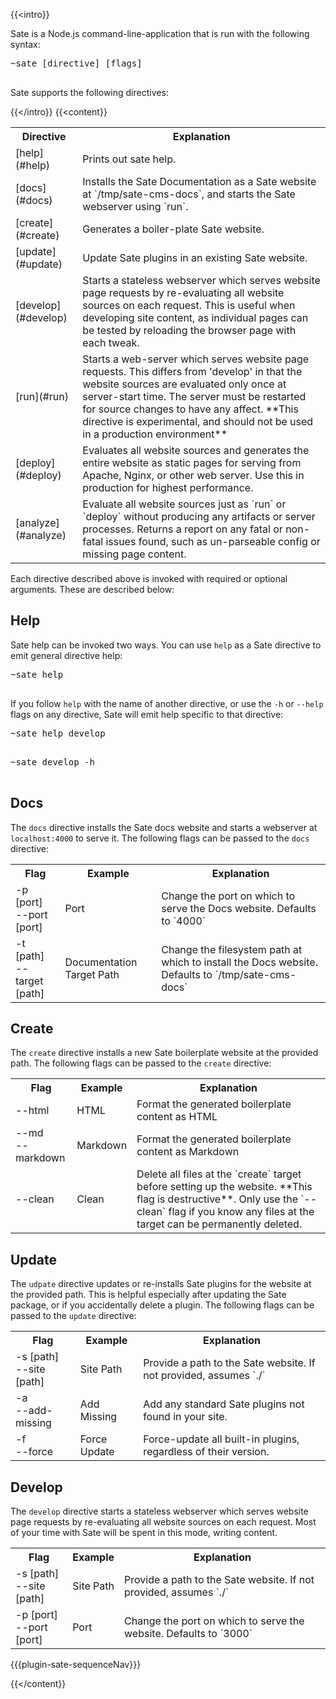 {{<intro}}

Sate is a Node.js command-line-application that is run with the following syntax:

<pre class="cli">
<div class="line"><span class="dir-prompt">~</span>sate [directive] [flags]</div>
</pre>

Sate supports the following directives:

{{</intro}}
{{<content}}

<table>
    <tr>
        <th>
            Directive
        </th>
        <th>
            Explanation
        </th>
    </tr>
    <tr>
        <td class="code">
            [help](#help)
        </td>
        <td>
            Prints out sate help.
        </td>
    </tr>
    <tr>
        <td class="code">
            [docs](#docs)
        </td>
        <td>
            Installs the Sate Documentation as a Sate website at `/tmp/sate-cms-docs`, and starts the Sate webserver using `run`.
        </td>
    </tr>
    <tr>
        <td class="code">
            [create](#create)
        </td>
        <td>
            Generates a boiler-plate Sate website.
        </td>
    </tr>
    <tr>
        <td class="code">
            [update](#update)
        </td>
        <td>
            Update Sate plugins in an existing Sate website.
        </td>
    </tr>
    <tr>
        <td class="code">
            [develop](#develop)
        </td>
        <td>
            Starts a stateless webserver which serves website page requests by re-evaluating all website sources on each request. This is useful when developing site content, as individual pages can be tested by reloading the browser page with each tweak.
        </td>
    </tr>
    <tr>
        <td class="code">
            [run](#run)
        </td>
        <td>
            Starts a web-server which serves website page requests. This differs from 'develop' in that the website sources are evaluated only once at server-start time. The server must be restarted for source changes to have any affect. **This directive is experimental, and should not be used in a production environment**
        </td>
    </tr>
    <tr>
        <td class="code">
            [deploy](#deploy)
        </td>
        <td>
            Evaluates all website sources and generates the entire website as static pages for serving from Apache, Nginx, or other web server. Use this in production for highest performance.
        </td>
    </tr>
    <tr>
        <td class="code">
            [analyze](#analyze)
        </td>
        <td>
            Evaluate all website sources just as `run` or `deploy` without producing any artifacts or server processes. Returns a report on any fatal or non-fatal issues found, such as un-parseable config or missing page content.
        </td>
    </tr>
</table>

Each directive described above is invoked with required or optional arguments. These are described below:


## <a name="help">Help</a>

Sate help can be invoked two ways. You can use `help` as a Sate directive to emit general directive help:

<pre class="cli">
<div class="line"><span class="dir-prompt">~</span>sate help</div>
</pre>

If you follow `help` with the name of another directive, or use the `-h` or `--help` flags on any directive, Sate will emit help specific to that directive:

<pre class="cli">
<div class="line"><span class="dir-prompt">~</span>sate help develop</div>
</pre>

<pre class="cli">
<div class="line"><span class="dir-prompt">~</span>sate develop -h</div>
</pre>


## <a name="docs">Docs</a>

The `docs` directive installs the Sate docs website and starts a webserver at `localhost:4000` to serve it. The following flags can be passed to the `docs` directive:

<table>
    <tr>
        <th>
            Flag
        </th>
        <th>
            Example
        </th>
        <th>
            Explanation
        </th>
    </tr>
    <tr>
        <td class="nowrap code">
            -p [port]<br>
            --port [port]
        </td>
        <td class="nowrap">
            Port
        </td>
        <td>
            Change the port on which to serve the Docs website. Defaults to `4000`
        </td>
    </tr>
    <tr>
        <td class="nowrap code">
            -t [path]<br>
            --target [path]
        </td>
        <td class="nowrap">
            Documentation Target Path
        </td>
        <td>
            Change the filesystem path at which to install the Docs website. Defaults to `/tmp/sate-cms-docs`
        </td>
    </tr>
</table>


## <a name="create">Create</a>

The `create` directive installs a new Sate boilerplate website at the provided path. The following flags can be passed to the `create` directive:

<table>
    <tr>
        <th>
            Flag
        </th>
        <th>
            Example
        </th>
        <th>
            Explanation
        </th>
    </tr>
    <tr>
        <td class="nowrap code">
            --html
        </td>
        <td class="nowrap">
            HTML
        </td>
        <td>
            Format the generated boilerplate content as HTML
        </td>
    </tr>
    <tr>
        <td class="nowrap code">
            --md<br>
            --markdown
        </td>
        <td class="nowrap">
            Markdown
        </td>
        <td>
            Format the generated boilerplate content as Markdown
        </td>
    </tr>
    <tr>
        <td class="nowrap code">
            --clean
        </td>
        <td class="nowrap">
            Clean
        </td>
        <td>
            Delete all files at the `create` target before setting up the website. **This flag is destructive**. Only use the `--clean` flag if you know any files at the target can be permanently deleted.
        </td>
    </tr>
</table>



## <a name="update">Update</a>

The `udpate` directive updates or re-installs Sate plugins for the website at the provided path. This is helpful especially after updating the Sate package, or if you accidentally delete a plugin. The following flags can be passed to the `update` directive:

<table>
    <tr>
        <th>
            Flag
        </th>
        <th>
            Example
        </th>
        <th>
            Explanation
        </th>
    </tr>
    <tr>
        <td class="nowrap code">
            -s [path]<br>
            --site [path]
        </td>
        <td class="nowrap">
            Site Path
        </td>
        <td>
            Provide a path to the Sate website. If not provided, assumes `./`
        </td>
    </tr>
    <tr>
        <td class="nowrap code">
            -a<br>
            --add-missing
        </td>
        <td class="nowrap">
            Add Missing
        </td>
        <td>
            Add any standard Sate plugins not found in your site.
        </td>
    </tr>
    <tr>
        <td class="nowrap code">
            -f<br>
            --force
        </td>
        <td class="nowrap">
            Force Update
        </td>
        <td>
            Force-update all built-in plugins, regardless of their version.
        </td>
    </tr>
</table>



## <a name="develop">Develop</a>

The `develop` directive starts a stateless webserver which serves website page requests by re-evaluating all website sources on each request. Most of your time with Sate will be spent in this mode, writing content.

<table>
    <tr>
        <th>
            Flag
        </th>
        <th>
            Example
        </th>
        <th>
            Explanation
        </th>
    </tr>
    <tr>
        <td class="nowrap code">
            -s [path]<br>
            --site [path]
        </td>
        <td class="nowrap">
            Site Path
        </td>
        <td>
            Provide a path to the Sate website. If not provided, assumes `./`
        </td>
    </tr>
    <tr>
        <td class="nowrap code">
            -p [port]<br>
            --port [port]
        </td>
        <td class="nowrap">
            Port
        </td>
        <td>
            Change the port on which to serve the website. Defaults to `3000`
        </td>
    </tr>
</table>

{{{plugin-sate-sequenceNav}}}

{{</content}}
